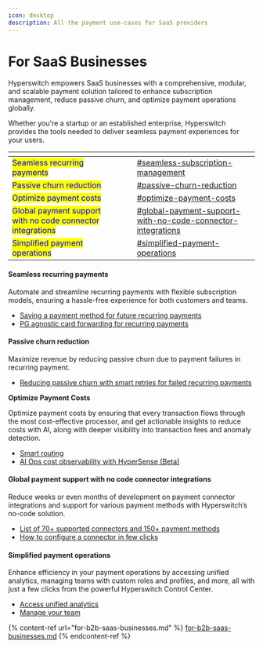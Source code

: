 ```yaml
---
icon: desktop
description: All the payment use-cases for SaaS providers
---
```


# For SaaS Businesses

Hyperswitch empowers SaaS businesses with a comprehensive, modular, and scalable payment solution tailored to enhance subscription management, reduce passive churn, and optimize payment operations globally.&#x20;

Whether you're a startup or an established enterprise, Hyperswitch provides the tools needed to deliver seamless payment experiences for your users.

<table data-view="cards"><thead><tr><th></th><th data-hidden></th><th data-hidden></th><th data-hidden data-card-target data-type="content-ref"></th></tr></thead><tbody><tr><td><mark style="color:blue;">Seamless recurring payments</mark></td><td></td><td></td><td><a href="for-saas-providers.md#seamless-subscription-management">#seamless-subscription-management</a></td></tr><tr><td><mark style="color:blue;">Passive churn reduction</mark></td><td></td><td></td><td><a href="for-saas-providers.md#passive-churn-reduction">#passive-churn-reduction</a></td></tr><tr><td><mark style="color:blue;">Optimize payment costs</mark></td><td></td><td></td><td><a href="for-saas-providers.md#optimize-payment-costs">#optimize-payment-costs</a></td></tr><tr><td><mark style="color:blue;">Global payment support with no code connector integrations</mark></td><td></td><td></td><td><a href="for-saas-providers.md#global-payment-support-with-no-code-connector-integrations">#global-payment-support-with-no-code-connector-integrations</a></td></tr><tr><td><mark style="color:blue;">Simplified payment operations</mark></td><td></td><td></td><td><a href="for-saas-providers.md#simplified-payment-operations">#simplified-payment-operations</a></td></tr></tbody></table>

#### Seamless recurring payments

Automate and streamline recurring payments with flexible subscription models, ensuring a hassle-free experience for both customers and teams.

* [Saving a payment method for future recurring payments ](https://docs.hyperswitch.io/explore-hyperswitch/payment-flows-and-management/quickstart/mandates-and-recurring-payments#saving-a-payment-method-for-future-mit-payments)
* [PG agnostic card forwarding for recurring payments](https://docs.hyperswitch.io/explore-hyperswitch/payment-flows-and-management/subscriptions/pg-agnostic-recurring-payments)

#### Passive churn reduction

Maximize revenue by reducing passive churn due to payment failures in recurring payment.

* [Reducing passive churn with smart retries for failed recurring payments](https://juspay.io/blog/juspay-aiops-solution-to-reduce-passive-churn)

**Optimize Payment Costs**

Optimize payment costs by ensuring that every transaction flows through the most cost-effective processor, and get actionable insights to reduce costs with AI, along with deeper visibility into transaction fees and anomaly detection.

* [Smart routing](https://docs.hyperswitch.io/explore-hyperswitch/payment-flows-and-management/smart-router)
* [AI Ops cost observability with HyperSense (Beta)](https://docs.hyperswitch.io/explore-hyperswitch/account-management/analytics-and-operations/hypersense-ai-powered-payment-operations)

#### Global payment support with no code connector integrations&#x20;

Reduce weeks or even months of development on payment connector integrations and support for various payment methods with Hyperswitch’s no-code solution.

* [List of 70+ supported connectors and 150+ payment methods](https://hyperswitch.io/pm-list)
* [How to configure a connector in few clicks](https://docs.hyperswitch.io/hyperswitch-cloud/connectors/activate-connector-on-hyperswitch)

#### Simplified payment operations&#x20;

Enhance efficiency in your payment operations by accessing unified analytics, managing teams with custom roles and profiles, and more, all with just a few clicks from the powerful Hyperswitch Control Center.

* [Access unified analytics ](https://docs.hyperswitch.io/explore-hyperswitch/account-management/analytics-and-operations)
* [Manage your team ](https://docs.hyperswitch.io/explore-hyperswitch/account-management/manage-your-team)



{% content-ref url="for-b2b-saas-businesses.md" %}
[for-b2b-saas-businesses.md](for-b2b-saas-businesses.md)
{% endcontent-ref %}
